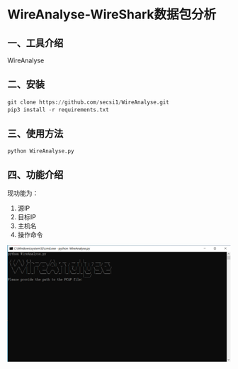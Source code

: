 # WireAnalyse-WireShark数据包分析

## 一、工具介绍

WireAnalyse

## 二、安装

```python
git clone https://github.com/secsi1/WireAnalyse.git
pip3 install -r requirements.txt
```

## 三、使用方法

```
python WireAnalyse.py
```

## 四、功能介绍

现功能为：

1. 源IP
2. 目标IP
3. 主机名
4. 操作命令


![image-20230604222901594](image-20230604222901594.png)
